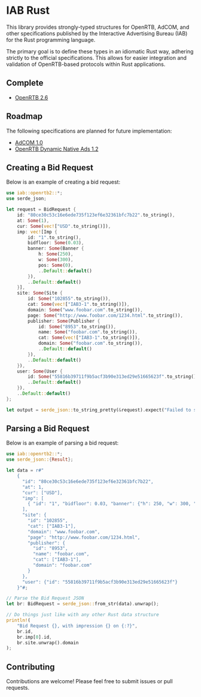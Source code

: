# IAB Rust

This library provides strongly-typed structures for OpenRTB, AdCOM, and other specifications published by the Interactive Advertising Bureau (IAB) for the Rust programming language.

The primary goal is to define these types in an idiomatic Rust way, adhering strictly to the official specifications. This allows for easier integration and validation of OpenRTB-based protocols within Rust applications.

## Complete

- [OpenRTB 2.6](https://iabtechlab.com/standards/openrtb/)

## Roadmap

The following specifications are planned for future implementation:

- [AdCOM 1.0](https://iabtechlab.com/standards/openmedia/)
- [OpenRTB Dynamic Native Ads 1.2](https://iabtechlab.com/standards/openrtb-native/)

## Creating a Bid Request

Below is an example of creating a bid request:

```rust
use iab::openrtb2::*;
use serde_json;

let request = BidRequest {
    id: "80ce30c53c16e6ede735f123ef6e32361bfc7b22".to_string(),
    at: Some(1),
    cur: Some(vec!["USD".to_string()]),
    imp: vec![Imp {
        id: "1".to_string(),
        bidfloor: Some(0.03),
        banner: Some(Banner {
            h: Some(250),
            w: Some(300),
            pos: Some(0),
            ..Default::default()
        }),
        ..Default::default()
    }],
    site: Some(Site {
        id: Some("102855".to_string()),
        cat: Some(vec!["IAB3-1".to_string()]),
        domain: Some("www.foobar.com".to_string()),
        page: Some("http://www.foobar.com/1234.html".to_string()),
        publisher: Some(Publisher {
            id: Some("8953".to_string()),
            name: Some("foobar.com".to_string()),
            cat: Some(vec!["IAB3-1".to_string()]),
            domain: Some("foobar.com".to_string()),
            ..Default::default()
        }),
        ..Default::default()
    }),
    user: Some(User {
        id: Some("55816b39711f9b5acf3b90e313ed29e51665623f".to_string()),
        ..Default::default()
    }),
    ..Default::default()
};

let output = serde_json::to_string_pretty(&request).expect("Failed to serialize BidRequest");
```

## Parsing a Bid Request

Below is an example of parsing a bid request:

```rust
use iab::openrtb2::*;
use serde_json::{Result};

let data = r#"
    {
      "id": "80ce30c53c16e6ede735f123ef6e32361bfc7b22",
      "at": 1,
      "cur": ["USD"],
      "imp": [
        { "id": "1", "bidfloor": 0.03, "banner": {"h": 250, "w": 300, "pos": 0} }
      ],
      "site": {
        "id": "102855",
        "cat": ["IAB3-1"],
        "domain": "www.foobar.com",
        "page": "http://www.foobar.com/1234.html",
        "publisher": {
          "id": "8953",
          "name": "foobar.com",
          "cat": ["IAB3-1"],
          "domain": "foobar.com"
        }
      },
      "user": {"id": "55816b39711f9b5acf3b90e313ed29e51665623f"}
    }"#;

// Parse the Bid Request JSON
let br: BidRequest = serde_json::from_str(data).unwrap();

// Do things just like with any other Rust data structure
println!(
    "Bid Request {}, with impression {} on {:?}",
    br.id,
    br.imp[0].id,
    br.site.unwrap().domain
);
```

## Contributing

Contributions are welcome! Please feel free to submit issues or pull requests.
